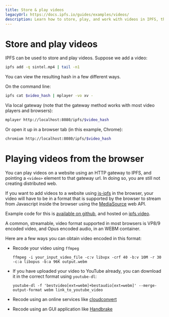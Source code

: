 ```yaml
---
title: Store & play videos
legacyUrl: https://docs.ipfs.io/guides/examples/videos/
description: Learn how to store, play, and work with videos in IPFS, the InterPlanetary File System.
---
```


# Store and play videos

IPFS can be used to store and play videos. Suppose we add a video:

```bash
ipfs add -q sintel.mp4 | tail -n1
```

You can view the resulting hash in a few different ways.

On the command line:

```bash
ipfs cat $video_hash | mplayer -vo xv -
```

Via local gateway (note that the gateway method works with most video players and browsers):

```bash
mplayer http://localhost:8080/ipfs/$video_hash
```

Or open it up in a browser tab (in this example, Chrome):

```bash
chromium http://localhost:8080/ipfs/$video_hash
```

# Playing videos from the browser

You can play videos on a website using an HTTP gateway to IPFS, and pointing a `<video>` element to that gateway url. In doing so, you are still not creating distributed web.

If you want to add videos to a website using [js-ipfs](https://github.com/ipfs/js-ipfs) in the browser, your video will have to be in a format that is supported by the browser to stream from Javascript inside the browser using the [MediaSource](https://developer.mozilla.org/en-US/docs/Web/API/MediaSource) web API.

Example code for this is [available on github](https://github.com/bneijt/ipfs-video-frontend/blob/c0d94250af8ee12828e84884c93e96f3218e9390/src/IpfsVideo.vue#L116), and hosted on [ipfs.video](https://ipfs.video).

A common, streamable, video format supported in most browsers is VP8/9 encoded video, and Opus encoded audio, in an WEBM container.

Here are a few ways you can obtain video encoded in this format:

 - Recode your video using `ffmpeg`
 	```
 	ffmpeg -i your_input_video_file -c:v libvpx -crf 40 -b:v 10M -r 30 -c:a libopus -b:a 96K output.webm
	```
 - If you have uploaded your video to YouTube already, you can download it in the correct format using `youtube-dl`:
 	```
 	youtube-dl -f 'bestvideo[ext=webm]+bestaudio[ext=webm]' --merge-output-format webm link_to_youtube_video
 	```
 - Recode using an online services like [cloudconvert](https://cloudconvert.com/mp4-to-webm)
 
 - Recode using an GUI application like [Handbrake](https://handbrake.fr/)
